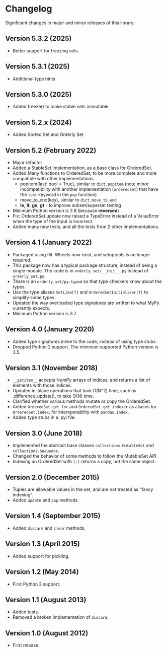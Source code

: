 # Changelog

Significant changes in major and minor releases of this library:

## Version 5.3.2 (2025)

- Better support for freezing sets.

## Version 5.3.1 (2025)

- Additional type hints

## Version 5.3.0 (2025)

- Added freeze() to make stable sets immutable

## Version 5.2.x (2024)

- Added Sorted Set and Orderly Set

## Version 5.2 (February 2022)

- Major refactor
- Added a StableSet implementation, as a base class for OrderedSet.
- Added Many functions to OrderedSet, to be more complete and more compatible with other implementations.
  - popitem(last: bool = True), similar to `dict.popitem` (note minor incompatibility with another implementation (`orderedset`) that have the `last` keyword in the `pop` function)
  - move_to_end(key), similar to `dict.move_to_end`
  - __le__, __lt__, __ge__, __gt__ - to improve subset/superset testing
- Minimum Python version is 3.8 (because __reversed__)
- Fix: OrderedSet.update now raised a TypeError instead of a ValueError when the type of the input is incorrect
- Added many new tests, and all the tests from 2 other implementations.

## Version 4.1 (January 2022)

- Packaged using flit. Wheels now exist, and setuptools is no longer required.
- This package now has a typical package structure, instead of being a single module. The code is in `orderly_set/__init__.py` instead of `orderly_set.py`.
- There is an `orderly_set/py.typed` so that type checkers know about the types.
- Use the type aliases `SetLike[T]` and `OrderedSetInitializer[T]` to simplify some types.
- Updated the way overloaded type signatures are written to what MyPy currently expects.
- Minimum Python version is 3.7.

## Version 4.0 (January 2020)

- Added type signatures inline to the code, instead of using type stubs.
- Dropped Python 2 support. The minimum supported Python version is 3.5.

## Version 3.1 (November 2018)

- `__getitem__` accepts NumPy arrays of indices, and returns a list of elements with those indices.
- Updated in-place operations that took O(N^2) time, such as .difference_update(), to take O(N) time.
- Clarified whether various methods mutate or copy the OrderedSet.
- Added `OrderedSet.get_loc` and `OrderedSet.get_indexer` as aliases for `OrderedSet.index`, for interoperability with `pandas.Index`.
- Added type stubs in a .pyi file.

## Version 3.0 (June 2018)

- Implemented the abstract base classes `collections.MutableSet` and `collections.Sequence`.
- Changed the behavior of some methods to follow the MutableSet API.
- Indexing an OrderedSet with `[:]` returns a copy, not the same object.

## Version 2.0 (December 2015)

- Tuples are allowable values in the set, and are not treated as "fancy indexing".
- Added `update` and `pop` methods.

## Version 1.4 (September 2015)

- Added `discard` and `clear` methods.

## Version 1.3 (April 2015)

- Added support for pickling.

## Version 1.2 (May 2014)

- First Python 3 support.

## Version 1.1 (August 2013)

- Added tests.
- Removed a broken implementation of `discard`.

## Version 1.0 (August 2012)

- First release.
